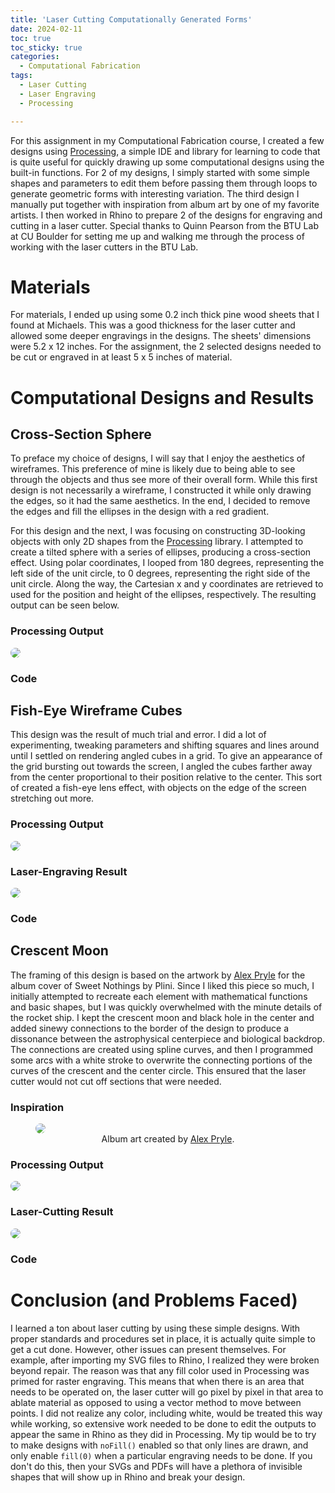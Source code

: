 ```yaml
---
title: 'Laser Cutting Computationally Generated Forms'
date: 2024-02-11
toc: true
toc_sticky: true
categories:
  - Computational Fabrication
tags:
  - Laser Cutting
  - Laser Engraving
  - Processing

---
```


<style>
.gist-data{
    max-height:500px;
    overflow-y: visible;
}
</style>


For this assignment in my Computational Fabrication course, I created a few designs using <a href="https://processing.org/">Processing</a>, a simple IDE and library for learning to code that is quite useful for quickly drawing up some computational designs using the built-in functions. For 2 of my designs, I simply started with some simple shapes and parameters to edit them before passing them through loops to generate geometric forms with interesting variation. The third design I manually put together with inspiration from album art by one of my favorite artists. I then worked in Rhino to prepare 2 of the designs for engraving and cutting in a laser cutter. Special thanks to Quinn Pearson from the BTU Lab at CU Boulder for setting me up and walking me through the process of working with the laser cutters in the BTU Lab.

# Materials

For materials, I ended up using some 0.2 inch thick pine wood sheets that I found at Michaels. This was a good thickness for the laser cutter and allowed some deeper engravings in the designs. The sheets' dimensions were 5.2 x 12 inches. For the assignment, the 2 selected designs needed to be cut or engraved in at least 5 x 5 inches of material.

# Computational Designs and Results
## Cross-Section Sphere

To preface my choice of designs, I will say that I enjoy the aesthetics of wireframes. This preference of mine is likely due to being able to see through the objects and thus see more of their overall form. While this first design is not necessarily a wireframe, I constructed it while only drawing the edges, so it had the same aesthetics. In the end, I decided to remove the edges and fill the ellipses in the design with a red gradient.

For this design and the next, I was focusing on constructing 3D-looking objects with only 2D shapes from the <a href="https://processing.org/">Processing</a> library. I attempted to create a tilted sphere with a series of ellipses, producing a cross-section effect. Using polar coordinates, I looped from 180 degrees, representing the left side of the unit circle, to 0 degrees, representing the right side of the unit circle. Along the way, the Cartesian x and y coordinates are retrieved to used for the position and height of the ellipses, respectively. The resulting output can be seen below.

### Processing Output
<img src="/assets/images/laser-cutting-computationally-generated-forms/sphere.svg" style="background-color:white; border-radius:50px;">

### Code
<script src="https://gist.github.com/noajam/219db508a67b48b794c3f0b8f71b523a.js"></script>

## Fish-Eye Wireframe Cubes
This design was the result of much trial and error. I did a lot of experimenting, tweaking parameters and shifting squares and lines around until I settled on rendering angled cubes in a grid. To give an appearance of the grid bursting out towards the screen, I angled the cubes farther away from the center proportional to their position relative to the center. This sort of created a fish-eye lens effect, with objects on the edge of the screen stretching out more.

### Processing Output
<img src="/assets/images/laser-cutting-computationally-generated-forms/cubes.svg" style="background-color:white; border-radius:50px;">

### Laser-Engraving Result
<img src="/assets/images/laser-cutting-computationally-generated-forms/Skyscrapers.jpg" style="border-radius:50px;">

### Code
<script src="https://gist.github.com/noajam/74e246dfa67426edd63ffec434ad8603.js"></script>

## Crescent Moon
The framing of this design is based on the artwork by <a href="https://www.facebook.com/DeadCrownDesign">Alex Pryle</a> for the album cover of Sweet Nothings by Plini. Since I liked this piece so much, I initially attempted to recreate each element with mathematical functions and basic shapes, but I was quickly overwhelmed with the minute details of the rocket ship. I kept the crescent moon and black hole in the center and added sinewy connections to the border of the design to produce a dissonance between the astrophysical centerpiece and biological backdrop. The connections are created using spline curves, and then I programmed some arcs with a white stroke to overwrite the connecting portions of the curves of the crescent and the center circle. This ensured that the laser cutter would not cut off sections that were needed.

### Inspiration
<figure class="align-center">
  <img src="/assets/images/laser-cutting-computationally-generated-forms/PliniSweetNothingsAlbumArt.jpg" style="border-radius:10px;">
  <figcaption style="text-align: center;">Album art created by <a href="https://www.facebook.com/DeadCrownDesign">Alex Pryle</a>.</figcaption>
</figure>

### Processing Output
<img src="/assets/images/laser-cutting-computationally-generated-forms/sweet.png" style="background-color:white; border-radius:50px;">

### Laser-Cutting Result
<img src="/assets/images/laser-cutting-computationally-generated-forms/CrescentCut.jpg" style="border-radius:50px;">

### Code
<script src="https://gist.github.com/noajam/a0fd344ec833ceca13c31e224e8f306c.js"></script>

# Conclusion (and Problems Faced)
I learned a ton about laser cutting by using these simple designs. With proper standards and procedures set in place, it is actually quite simple to get a cut done. However, other issues can present themselves. For example, after importing my SVG files to Rhino, I realized they were broken beyond repair. The reason was that any fill color used in Processing was primed for raster engraving. This means that when there is an area that needs to be operated on, the laser cutter will go pixel by pixel in that area to ablate material as opposed to using a vector method to move between points. I did not realize any color, including white, would be treated this way while working, so extensive work needed to be done to edit the outputs to appear the same in Rhino as they did in Processing. My tip would be to try to make designs with `noFill()` enabled so that only lines are drawn, and only enable `fill(0)` when a particular engraving needs to be done. If you don't do this, then your SVGs and PDFs will have a plethora of invisible shapes that will show up in Rhino and break your design.
